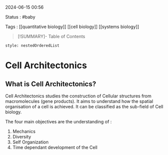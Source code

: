 2024-06-15 00:56

Status : #baby

Tags : [[quantitative biology]] [[cell biology]] [[systems biology]]


>[!SUMMARY]- Table of Contents
```table-of-contents
style: nestedOrderedList
```

# Cell Architectonics
## What is Cell Architectonics?

Cell Architectonics studies the construction of Cellular structures from macromolecules (gene products). It aims to understand how the spatial organisation of a cell is achieved. It can be classified as the sub-field of Cell biology. 

The four main objectives are the understanding of :
1. Mechanics
2. Diversity
3. Self Organization
4. Time dependant development of the Cell


